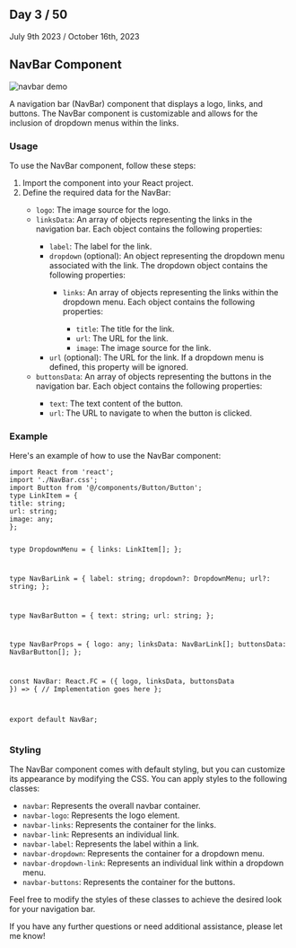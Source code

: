 <!-- NavBar Component -->
<h2>Day 3 / 50</h2>

<p>July 9th 2023 / October 16th, 2023</p>
<h2>NavBar Component</h2>
<img src="/public/navbar.png" alt="navbar demo" />
<p>A navigation bar (NavBar) component that displays a logo, links, and buttons. The NavBar component is customizable and allows for the inclusion of dropdown menus within the links.</p>
<h3>Usage</h3>
<p>To use the NavBar component, follow these steps:</p>
<ol>
  <li>Import the component into your React project.</li>
  <li>Define the required data for the NavBar:</li>
  <ul>
    <li><code>logo</code>: The image source for the logo.</li>
    <li><code>linksData</code>: An array of objects representing the links in the navigation bar. Each object contains the following properties:</li>
    <ul>
      <li><code>label</code>: The label for the link.</li>
      <li><code>dropdown</code> (optional): An object representing the dropdown menu associated with the link. The dropdown object contains the following properties:</li>
      <ul>
        <li><code>links</code>: An array of objects representing the links within the dropdown menu. Each object contains the following properties:</li>
        <ul>
          <li><code>title</code>: The title for the link.</li>
          <li><code>url</code>: The URL for the link.</li>
          <li><code>image</code>: The image source for the link.</li>
        </ul>
      </ul>
      <li><code>url</code> (optional): The URL for the link. If a dropdown menu is defined, this property will be ignored.</li>
    </ul>
    <li><code>buttonsData</code>: An array of objects representing the buttons in the navigation bar. Each object contains the following properties:</li>
    <ul>
      <li><code>text</code>: The text content of the button.</li>
      <li><code>url</code>: The URL to navigate to when the button is clicked.</li>
    </ul>
  </ul>
</ol>
<h3>Example</h3>
<p>Here's an example of how to use the NavBar component:</p>
<pre><code>import React from 'react';
import './NavBar.css';
import Button from '@/components/Button/Button';
type LinkItem = {
title: string;
url: string;
image: any;
};

type DropdownMenu = {
links: LinkItem[];
};

type NavBarLink = {
label: string;
dropdown?: DropdownMenu;
url?: string;
};

type NavBarButton = {
text: string;
url: string;
};

type NavBarProps = {
logo: any;
linksData: NavBarLink[];
buttonsData: NavBarButton[];
};

const NavBar: React.FC<NavBarProps> = ({ logo, linksData, buttonsData }) => {
// Implementation goes here
};

export default NavBar;
</code></pre>

<h3>Styling</h3>
<p>The NavBar component comes with default styling, but you can customize its appearance by modifying the CSS. You can apply styles to the following classes:</p>
<ul>
  <li><code>navbar</code>: Represents the overall navbar container.</li>
  <li><code>navbar-logo</code>: Represents the logo element.</li>
  <li><code>navbar-links</code>: Represents the container for the links.</li>
  <li><code>navbar-link</code>: Represents an individual link.</li>
  <li><code>navbar-label</code>: Represents the label within a link.</li>
  <li><code>navbar-dropdown</code>: Represents the container for a dropdown menu.</li>
  <li><code>navbar-dropdown-link</code>: Represents an individual link within a dropdown menu.</li>
  <li><code>navbar-buttons</code>: Represents the container for the buttons.</li>
</ul>
<p>Feel free to modify the styles of these classes to achieve the desired look for your navigation bar.</p>
<p>If you have any further questions or need additional assistance, please let me know!</p>